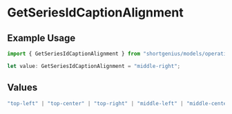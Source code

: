 # GetSeriesIdCaptionAlignment

## Example Usage

```typescript
import { GetSeriesIdCaptionAlignment } from "shortgenius/models/operations";

let value: GetSeriesIdCaptionAlignment = "middle-right";
```

## Values

```typescript
"top-left" | "top-center" | "top-right" | "middle-left" | "middle-center" | "middle-right" | "bottom-left" | "bottom-center" | "bottom-right"
```